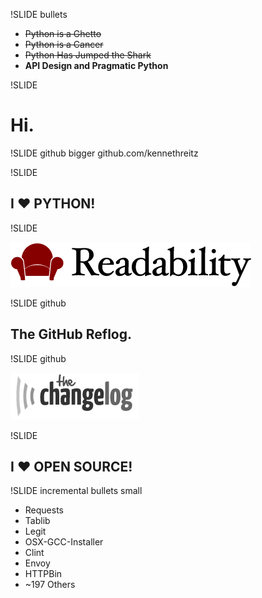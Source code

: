 !SLIDE bullets

* <s>Python is a Ghetto</s>
* <s>Python is a Cancer</s>
* <s>Python Has Jumped the Shark</s>
* **API Design and Pragmatic Python**

!SLIDE
# Hi.


!SLIDE github bigger
github.com/kennethreitz

!SLIDE

## I <span class='red'>♥</span> PYTHON!

!SLIDE

![Readability™](ext/readability.png)

!SLIDE github

## The GitHub Reflog.

!SLIDE github

![The Changelog](ext/changelog.png)

!SLIDE

## I <span class='red'>♥</span> OPEN SOURCE!

!SLIDE incremental bullets small

* Requests
* Tablib
* Legit
* OSX-GCC-Installer
* Clint
* Envoy
* HTTPBin
* ~197 Others

